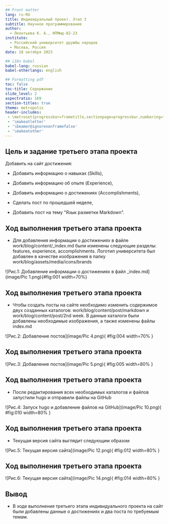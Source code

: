 ```yaml
---
## Front matter
lang: ru-RU
title: Индивидуальный проект. Этап 3
subtitle: Научное программирование
author:
  - Леонтьева К. А., НПМмд-02-23
institute:
  - Российский университет дружбы народов
  - Москва, Россия
date: 18 октября 2023

## i18n babel
babel-lang: russian
babel-otherlangs: english

## Formatting pdf
toc: false
toc-title: Содержание
slide_level: 2
aspectratio: 169
section-titles: true
theme: metropolis
header-includes:
 - \metroset{progressbar=frametitle,sectionpage=progressbar,numbering=fraction}
 - '\makeatletter'
 - '\beamer@ignorenonframefalse'
 - '\makeatother'
---
```


## Цель и задание третьего этапа проекта

Добавить на сайт достижения:

- Добавить информацию о навыках (Skills),

- Добавить информацию об опыте (Experience),

- Добавить информацию о достижениях (Accomplishments),

- Сделать пост по прошедшей неделе,

- Добавить пост на тему "Язык разметки Markdown". 

## Ход выполнения третьего этапа проекта
- Для добавления информации о достижениях в файле work/blog/content/_index.md были изменены следующие разделы: features, experience, accomplishments. Логотип университета был добавлен в качестве изображения в папку work/blog/assets/media/icons/brands

![Рис.1: Добавление информации о достижениях в файл _index.md](image/Pic 1.png){#fig:001 width=70%}

## Ход выполнения третьего этапа проекта
- Чтобы создать посты на сайте необходимо изменить содержимое двух созданных каталогов: work/blog/content/post/markdown и work/blog/content/post/2nd week. В данные каталоги были добавлены необходимые изображения, а также изменены файлы index.md

![Рис.2: Добавление постов](image/Pic 4.png){ #fig:004 width=70% }

## Ход выполнения третьего этапа проекта

![Рис.3: Добавление постов](image/Pic 5.png){ #fig:005 width=80% }

## Ход выполнения третьего этапа проекта
- После редактирования всех нeобходимых каталогов и файлов запустили hugo и отправили файлы на GitHub

![Рис.4: Запуск hugo и добавление файлов на GitHub](image/Pic 10.png){ #fig:010 width=80% }

## Ход выполнения третьего этапа проекта
- Текущая версия сайта выглядит следующим образом

![Рис.5: Текущая версия сайта](image/Pic 12.png){ #fig:012 width=80% }

## Ход выполнения третьего этапа проекта
![Рис.6: Текущая версия сайта](image/Pic 14.png){ #fig:014 width=80% }

## Вывод
- В ходе выполнения третьего этапа индивидуального проекта на сайт были добавлены данные о достижениях и два поста по требуемым темам.



